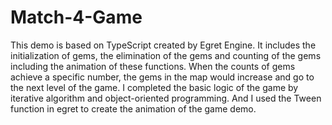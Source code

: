 # Match-4-Game
This demo is based on TypeScript created by Egret Engine. It includes the initialization of gems, the elimination of the gems and counting of the gems including the animation of these functions. When the counts of gems achieve a specific number, the gems in the map would increase and go to the next level of the game.  I completed the basic logic of the game by iterative algorithm and object-oriented programming. And I used the Tween function in egret to create the animation of the game demo.
